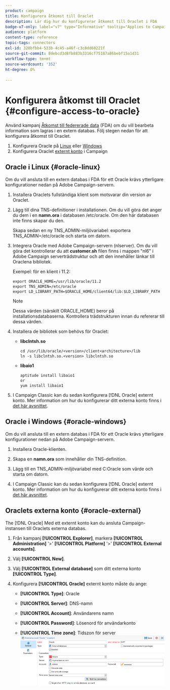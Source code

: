 ```yaml
---
product: campaign
title: Konfigurera åtkomst till Oraclet
description: Lär dig hur du konfigurerar åtkomst till Oraclet i FDA
badge-v7-only: label="v7" type="Informative" tooltip="Applies to Campaign Classic v7 only"
audience: platform
content-type: reference
topic-tags: connectors
exl-id: 320bfbb4-533b-4c45-a46f-c3c8dd68221f
source-git-commit: 8debcd3d8fb883b3316cf75187a86bebf15a1d31
workflow-type: tm+mt
source-wordcount: '352'
ht-degree: 0%

---
```


# Konfigurera åtkomst till Oraclet {#configure-access-to-oracle}



Använd kampanj [Åtkomst till federerade data](../../installation/using/about-fda.md) (FDA) om du vill bearbeta information som lagras i en extern databas. Följ stegen nedan för att konfigurera åtkomst till Oraclet.

1. Konfigurera Oracle på [Linux](#oracle-linux) eller [Windows](#azure-windows)
1. Konfigurera Oraclet [externt konto](#oracle-external) i Campaign

## Oracle i Linux {#oracle-linux}

Om du vill ansluta till en extern databas i FDA för ett Oracle krävs ytterligare konfigurationer nedan på Adobe Campaign-servern.

1. Installera Oraclets fullständiga klient som motsvarar din version av Oraclet.
1. Lägg till dina TNS-definitioner i installationen. Om du vill göra det anger du dem i en **namn.ora** i databasen /etc/oracle. Om den här databasen inte finns skapar du den.

   Skapa sedan en ny TNS_ADMIN-miljövariabel: exportera TNS_ADMIN=/etc/oracle och starta om datorn.

1. Integrera Oracle med Adobe Campaign-servern (nlserver). Om du vill göra det kontrollerar du att **customer.sh** filen finns i mappen &quot;nl6&quot; i Adobe Campaign serverträdstruktur och att den innehåller länkar till Oraclena bibliotek.

   Exempel: för en klient i 11.2:

   ```
   export ORACLE_HOME=/usr/lib/oracle/11.2
   export TNS_ADMIN=/etc/oracle
   export LD_LIBRARY_PATH=$ORACLE_HOME/client64/lib:$LD_LIBRARY_PATH
   ```

   >[!NOTE]
   >
   >Dessa värden (särskilt ORACLE_HOME) beror på installationsdatabaserna. Kontrollera trädstrukturen innan du refererar till dessa värden.

1. Installera de bibliotek som behövs för Oraclet:

   * **libclntsh.so**

      ```
      cd /usr/lib/oracle/<version>/client<architecture>/lib
      ln -s libclntsh.so.<version> libclntsh.so
      ```

   * **libaio1**

      ```
      aptitude install libaio1
      or
      yum install libaio1
      ```

1. I Campaign Classic kan du sedan konfigurera [!DNL Oracle] externt konto. Mer information om hur du konfigurerar ditt externa konto finns i [det här avsnittet](#oracle-external).

## Oracle i Windows {#oracle-windows}

Om du vill ansluta till en extern databas i FDA för ett Oracle krävs ytterligare konfigurationer nedan på Adobe Campaign-servern.

1. Installera Oracle-klienten.

1. Skapa en **namn.ora** som innehåller din TNS-definition.

1. Lägg till en TNS_ADMIN-miljövariabel med C:Oracle som värde och starta om datorn.

1. I Campaign Classic kan du sedan konfigurera [!DNL Oracle] externt konto. Mer information om hur du konfigurerar ditt externa konto finns i [det här avsnittet](#oracle-external).

## Oraclets externa konto {#oracle-external}

The [!DNL Oracle] Med ett externt konto kan du ansluta Campaign-instansen till Oraclets externa databas.

1. Från kampanj **[!UICONTROL Explorer]**, markera **[!UICONTROL Administration]** &#39;>&#39; **[!UICONTROL Platform]** &#39;>&#39; **[!UICONTROL External accounts]**.

1. Välj **[!UICONTROL New]**.

1. Välj **[!UICONTROL External database]** som ditt externa konto **[!UICONTROL Type]**.

1. Konfigurera **[!UICONTROL Oracle]** externt konto måste du ange:

   * **[!UICONTROL Type]**: Oracle

   * **[!UICONTROL Server]**: DNS-namn

   * **[!UICONTROL Account]**: Användarens namn

   * **[!UICONTROL Password]**: Lösenord för användarkonto

   * **[!UICONTROL Time zone]**: Tidszon för server
   ![](assets/oracle_config.png)
